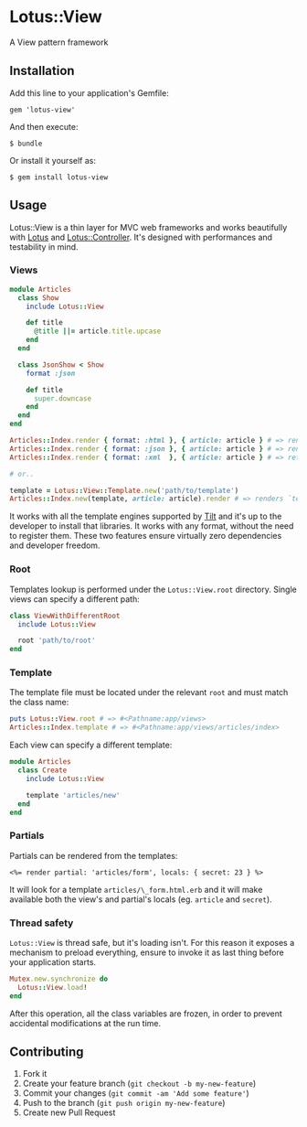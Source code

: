 # Lotus::View

A View pattern framework

## Installation

Add this line to your application's Gemfile:

    gem 'lotus-view'

And then execute:

    $ bundle

Or install it yourself as:

    $ gem install lotus-view

## Usage

Lotus::View is a thin layer for MVC web frameworks and works beautifully with [Lotus](https://lotusrb.org/lotus) and [Lotus::Controller](https://lotusrb.org/controller).
It's designed with performances and testability in mind.

### Views

```ruby
module Articles
  class Show
    include Lotus::View

    def title
      @title ||= article.title.upcase
    end
  end

  class JsonShow < Show
    format :json

    def title
      super.downcase
    end
  end
end

Articles::Index.render { format: :html }, { article: article } # => renders `articles/show.html.erb`
Articles::Index.render { format: :json }, { article: article } # => renders `articles/show.json.erb`
Articles::Index.render { format: :xml  }, { article: article } # => returns `nil`

# or..

template = Lotus::View::Template.new('path/to/template')
Articles::Index.new(template, article: article).render # => renders `template`
```

It works with all the template engines supported by [Tilt]() and it's up to the developer to install that libraries.
It works with any format, without the need to register them.
These two features ensure virtually zero dependencies and developer freedom.

### Root

Templates lookup is performed under the `Lotus::View.root` directory. Single views can specify a different path:

```ruby
class ViewWithDifferentRoot
  include Lotus::View

  root 'path/to/root'
end
```

### Template

The template file must be located under the relevant `root` and must match the class name:

```ruby
puts Lotus::View.root # => #<Pathname:app/views>
Articles::Index.template # => #<Pathname:app/views/articles/index>
```

Each view can specify a different template:

```ruby
module Articles
  class Create
    include Lotus::View

    template 'articles/new'
  end
end
```

### Partials

Partials can be rendered from the templates:

```erb
<%= render partial: 'articles/form', locals: { secret: 23 } %>
```

It will look for a template `articles/\_form.html.erb` and it will make available both the view's and partial's locals (eg. `article` and `secret`).

### Thread safety

`Lotus::View` is thread safe, but it's loading isn't. For this reason it exposes a mechanism to preload everything, ensure to invoke it as last thing before your application starts.

```ruby
Mutex.new.synchronize do
  Lotus::View.load!
end
```

After this operation, all the class variables are frozen, in order to prevent accidental modifications at the run time.

## Contributing

1. Fork it
2. Create your feature branch (`git checkout -b my-new-feature`)
3. Commit your changes (`git commit -am 'Add some feature'`)
4. Push to the branch (`git push origin my-new-feature`)
5. Create new Pull Request

